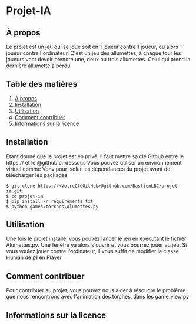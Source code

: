 # Projet-IA

## À propos

Le projet est un jeu qui se joue soit en 1 joueur contre 1 joueur, ou alors 1 joueur contre l'ordinateur. C'est un jeu des allumettes, à chaque tour les joueurs vont devoir prendre une, deux ou trois allumettes. Celui qui prend la dernière allumette a perdu 

## Table des matières

1. [À propos](#à-propos)
2. [Installation](#installation)
3. [Utilisation](#utilisation)
4. [Comment contribuer](#comment-contribuer)
5. [Informations sur la licence](#informations-sur-la-licence)

## Installation 
Etant donné que le projet est en privé, il faut mettre sa clé Github entre le https:// et le @github ci-dessous 
Vous pouvez utiliser un environnement virtuel comme Venv pour isoler les dépendances du projet avant de télécharger les packages 
```
$ git clone https://<VotreCléGitHub>@github.com/BastienLBC/projet-ia.git
$ cd projet-ia
$ pip install -r requirements.txt
$ python games\torches\Alumettes.py
```
## Utilisation 
Une fois le projet installé, vous pouvez lancer le jeu en exécutant le fichier Alumettes.py. Une fenêtre va alors s'ouvrir et vous pourrez jouer au jeu. Si vous voulez jouer contre l'ordinateur, il vous suffit de modifier la classe Human de p1 en Player

## Comment contribuer 
Pour contribuer au projet, vous pouvez nous aider à résoudre le problème que nous rencontrons avec l'animation des torches, dans les game_view.py

## Informations sur la licence
